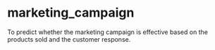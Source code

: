 # marketing_campaign
To predict whether the marketing campaign is effective based on the products sold and the customer response.
